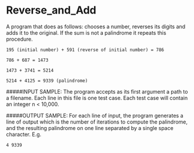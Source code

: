 Reverse_and_Add
===============

A program that does as follows: chooses a number, reverses its digits and adds it to the original. If the sum is not a palindrome it repeats this procedure. 
~~~
195 (initial number) + 591 (reverse of initial number) = 786

786 + 687 = 1473

1473 + 3741 = 5214

5214 + 4125 = 9339 (palindrome)
~~~

#####INPUT SAMPLE:
The program accepts as its first argument a path to a filename. Each line in this file is one test case. Each test case will contain an integer n < 10,000.

#####OUTPUT SAMPLE:
For each line of input, the program generates a line of output which is the number of iterations to compute the palindrome, and the resulting palindrome on one line separated by a single space character. E.g.
~~~
4 9339
~~~
